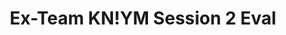 ---
title: Ex-Team KN!YM Session 2 Eval
redirect_to: https://docs.google.com/forms/d/e/1FAIpQLSdFaaHiLVe7sYri1W21SV5mlWuE_Vz6Zs408gxt-0W6SSgS2A/viewform?usp=pp_url&entry.1965385981=Session+2+(April+29,+PM)&entry.504236422=Onsite 
redirect_from: 
  - /KNYMSession2Eval
  - /knymsession2eval
---